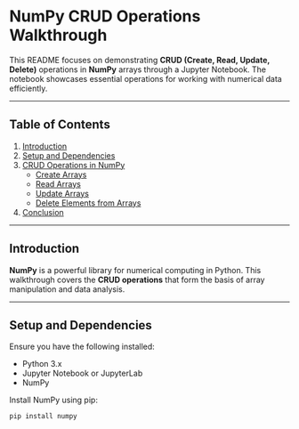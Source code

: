 # NumPy CRUD Operations Walkthrough

This README focuses on demonstrating **CRUD (Create, Read, Update, Delete)** operations in **NumPy** arrays through a Jupyter Notebook. The notebook showcases essential operations for working with numerical data efficiently.

---

## Table of Contents

1. [Introduction](#introduction)  
2. [Setup and Dependencies](#setup-and-dependencies)  
3. [CRUD Operations in NumPy](#crud-operations-in-numpy)  
   - [Create Arrays](#create-arrays)  
   - [Read Arrays](#read-arrays)  
   - [Update Arrays](#update-arrays)  
   - [Delete Elements from Arrays](#delete-elements-from-arrays)  
4. [Conclusion](#conclusion)

---

## Introduction

**NumPy** is a powerful library for numerical computing in Python. This walkthrough covers the **CRUD operations** that form the basis of array manipulation and data analysis.

---

## Setup and Dependencies

Ensure you have the following installed:

- Python 3.x  
- Jupyter Notebook or JupyterLab  
- NumPy  

Install NumPy using pip:
```bash
pip install numpy

